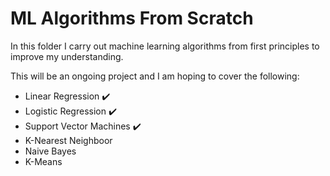 # ML Algorithms From Scratch

In this folder I carry out machine learning algorithms from first principles to improve my understanding.

This will be an ongoing project and I am hoping to cover the following:

- Linear Regression :heavy_check_mark:
- Logistic Regression :heavy_check_mark:
- Support Vector Machines :heavy_check_mark:
- K-Nearest Neighboor
- Naive Bayes
- K-Means
